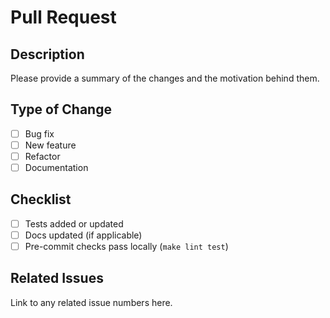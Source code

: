# Pull Request

## Description
Please provide a summary of the changes and the motivation behind them.

## Type of Change
- [ ] Bug fix
- [ ] New feature
- [ ] Refactor
- [ ] Documentation

## Checklist
- [ ] Tests added or updated
- [ ] Docs updated (if applicable)
- [ ] Pre-commit checks pass locally (`make lint test`)

## Related Issues
Link to any related issue numbers here.
